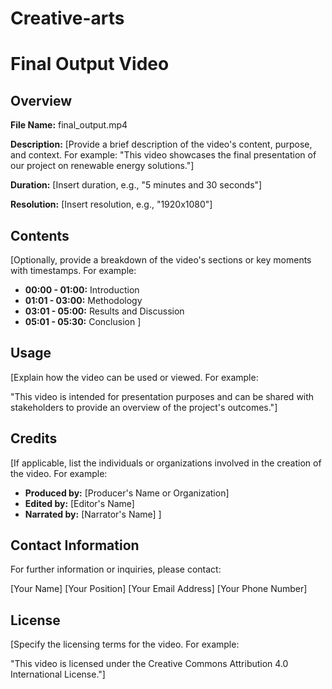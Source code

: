 # Creative-arts
# Final Output Video

## Overview

**File Name:** final_output.mp4

**Description:**
[Provide a brief description of the video's content, purpose, and context. For example: "This video showcases the final presentation of our project on renewable energy solutions."]

**Duration:** [Insert duration, e.g., "5 minutes and 30 seconds"]

**Resolution:** [Insert resolution, e.g., "1920x1080"]

## Contents

[Optionally, provide a breakdown of the video's sections or key moments with timestamps. For example:

- **00:00 - 01:00:** Introduction
- **01:01 - 03:00:** Methodology
- **03:01 - 05:00:** Results and Discussion
- **05:01 - 05:30:** Conclusion
]

## Usage

[Explain how the video can be used or viewed. For example:

"This video is intended for presentation purposes and can be shared with stakeholders to provide an overview of the project's outcomes."]

## Credits

[If applicable, list the individuals or organizations involved in the creation of the video. For example:

- **Produced by:** [Producer's Name or Organization]
- **Edited by:** [Editor's Name]
- **Narrated by:** [Narrator's Name]
]

## Contact Information

For further information or inquiries, please contact:

[Your Name]
[Your Position]
[Your Email Address]
[Your Phone Number]

## License

[Specify the licensing terms for the video. For example:

"This video is licensed under the Creative Commons Attribution 4.0 International License."]

